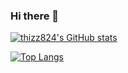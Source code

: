 ### Hi there 👋

[![thizz824's GitHub stats](https://github-readme-stats.vercel.app/api?username=thizzy824)](https://github.com/thizzy824/github-readme-stats)

[![Top Langs](https://github-readme-stats.vercel.app/api/top-langs/?username=thizzy824&layout=compact)](https://github.com/thizzy824/github-readme-stats)

<!--
**thizzy824/thizzy824** is a ✨ _special_ ✨ repository because its `README.md` (this file) appears on your GitHub profile.

Here are some ideas to get you started:

- 🔭 I’m currently working on ...
- 🌱 I’m currently learning ...
- 👯 I’m looking to collaborate on ...
- 🤔 I’m looking for help with ...
- 💬 Ask me about ...
- 📫 How to reach me: ...
- 😄 Pronouns: ...
- ⚡ Fun fact: ...
-->
